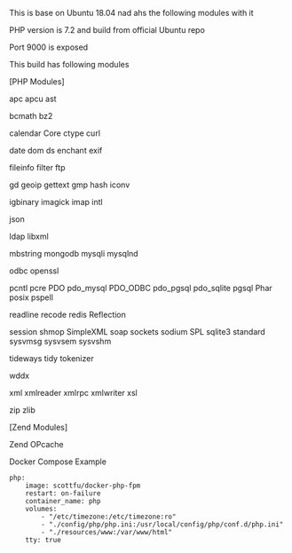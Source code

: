 This is base on Ubuntu 18.04 nad ahs the following modules with it

PHP version is 7.2 and build from official Ubuntu repo

Port 9000 is exposed

This build has following modules

[PHP Modules]

apc  apcu  ast

bcmath bz2

calendar Core ctype curl

date dom ds enchant exif

fileinfo filter ftp

gd geoip gettext gmp hash iconv

igbinary imagick imap intl 

json

ldap libxml

mbstring mongodb mysqli mysqlnd

odbc openssl

pcntl pcre PDO pdo_mysql PDO_ODBC pdo_pgsql pdo_sqlite pgsql Phar posix pspell

readline recode redis Reflection

session shmop SimpleXML soap sockets sodium SPL sqlite3 standard sysvmsg sysvsem sysvshm

tideways tidy tokenizer

wddx

xml xmlreader xmlrpc xmlwriter xsl

zip zlib

[Zend Modules]

Zend OPcache


Docker Compose Example

    php:     
        image: scottfu/docker-php-fpm
        restart: on-failure
        container_name: php
        volumes:
            - "/etc/timezone:/etc/timezone:ro"
            - "./config/php/php.ini:/usr/local/config/php/conf.d/php.ini"
            - "./resources/www:/var/www/html"
        tty: true
